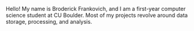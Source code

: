 Hello! My name is Broderick Frankovich, and I am a first-year computer science student at CU Boulder. Most of my projects revolve around data storage, processing, and analysis. 

<!---
OneGreatGuy/OneGreatGuy is a ✨ special ✨ repository because its `README.md` (this file) appears on your GitHub profile.
You can click the Preview link to take a look at your changes.
--->
